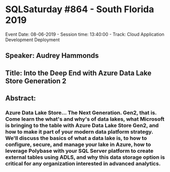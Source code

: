 # SQLSaturday #864 - South Florida 2019
Event Date: 08-06-2019 - Session time: 13:40:00 - Track: Cloud Application Development  Deployment
## Speaker: Audrey Hammonds
## Title: Into the Deep End with Azure Data Lake Store Generation 2
## Abstract:
### Azure Data Lake Store... The Next Generation.  Gen2, that is.  Come learn the what's and why's of data lakes, what Microsoft is bringing to the table with Azure Data Lake Store Gen2, and how to make it part of your modern data platform strategy.  We'll discuss the basics of what a data lake is, to how to configure, secure, and manage your lake in Azure, how to leverage Polybase with your SQL Server platform to create external tables using ADLS, and why this data storage option is critical for any organization interested in advanced analytics.
